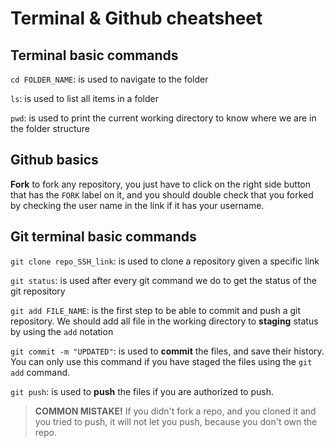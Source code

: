 # Terminal & Github cheatsheet

## Terminal basic commands

`cd FOLDER_NAME`: is used to navigate to the folder

`ls`: is used to list all items in a folder

`pwd`: is used to print the current working directory to know where we are in the folder structure

## Github basics

**Fork**
to fork any repository, you just have to click on the right side button that has the `FORK` label on it, and you should double check that you forked by checking the user name in the link if it has your username.

## Git terminal basic commands

`git clone repo_SSH_link`: is used to clone a repository given a specific link

`git status`: is used after every git command we do to get the status of the git repository

`git add FILE_NAME`: is the first step to be able to commit and push a git repository. We should add all file in the working directory to **staging** status by using the `add` notation

`git commit -m "UPDATED"`: is used to **commit** the files, and save their history. You can only use this command if you have staged the files using the `git add` command.

`git push`: is used to **push** the files if you are authorized to push.

> **COMMON MISTAKE!**
> If you didn't fork a repo, and you cloned it and you tried to push, it will not let you push, because you don't own the repo.
